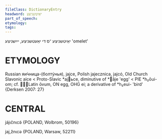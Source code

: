 ```yaml
---
fileClass: DictionaryEntry
headword: יאַיִטשניצע
part_of_speech: 
etymology: 
tags: 
---
```

יאַיִטשניצע
־ס
די
יאַעטשניצע, יײַשניצע
'omelet'

ETYMOLOGY
===========
Russian яи́чница-(болтýнья), jajce, Polish jajecznica, jajcó, Old Church Slavonic aice < Proto-Slavic *aj􏰟ьce, diminutive of *􏳽ȃje 'egg' < PIE *h₂ōui-om; cf. 􏰧􏰊􏰉Latin ōvum, ON egg, OHG ei; a derivative of *h₂eui- 'bird'
{Derksen 2007: 27}

CENTRAL
========

jájɩčnɩcə̃ {POLAND, Wolbrom, 50196}

jaj,žnɩcə {POLAND, Warsaw, 52211}